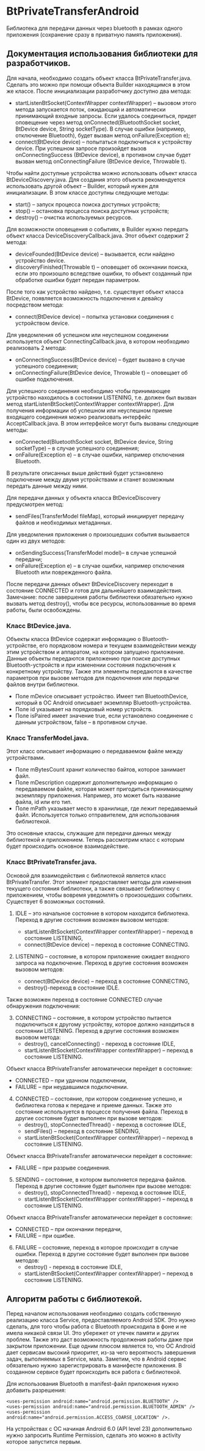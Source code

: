 # BtPrivateTransferAndroid
Библиотека для передачи данных через bluetooth в рамках одного приложения (сохранение сразу в приватную память приложения).
## Документация использования библиотеки для разработчиков.
Для начала, необходимо создать объект класса BtPrivateTransfer.java. Сделать это можно при помощи объекта Builder находящимся в этом же классе.
После инициализации разработчику доступно два метода:
*	startListenBtSocket(ContextWrapper contextWrapper) – вызовом этого метода запускается поток, ожидающий и автоматически принимающий входные запросы. Если удалось соединиться, придет оповещение через метод onConnected(BluetoothSocket socket, BtDevice device, String socketType). В случае ошибки (например, отключение Bluetooth), будет вызван метод onFailure(Exception e);
*	connect(BtDevice device) – попытаться подключиться к устройству device. При успешном запросе произойдет вызов onConnectingSuccess (BtDevice device), в противном случае будет вызван метод onConnectingFailure (BtDevice device, Throwable t).

Чтобы найти доступные устройства можно использовать объект класса BtDeviceDiscovery.java. Для создания этого объекта рекомендуется использовать другой объект – Builder, который нужен для инициализации. В этом классе доступны следующие методы:
*	start() – запуск процесса поиска доступных устройств;
*	stop() – остановка процесса поиска доступных устройств;
*	destroy() – очистка используемых ресурсов.

Для возможности оповещения о событиях, в Builder нужно передать объект класса DeviceDiscoveryCallback.java. Этот объект содержит 2 метода:
*	deviceFounded(BtDevice device) – вызывается, если найдено устройство device.
*	discoveryFinished(Throwable t) – оповещает об окончании поиска, если это произошло вследствие ошибки, то объект созданный при обработке ошибки будет передан параметром.

После того как устройство найдено, т.е. существует объект класса BtDevice, появляется возможность подключения к девайсу посредством метода:
*	connect(BtDevice device) – попытка установки соединения с устройством device.

Для уведомления об успешном или неуспешном соединении используется объект ConnectingCallback.java, в котором необходимо реализовать 2 метода:
*	onConnectingSuccess(BtDevice device) – будет вызвано в случае успешного соединения;
*	onConnectingFailure(BtDevice device, Throwable t) – оповещает об ошибке подключения.

Для успешного соединения необходимо чтобы принимающее устройство находилось в состоянии LISTENING, т.е. должен был вызван метод startListenBtSocket(ContextWrapper contextWrapper). Для получения информации об успешном или неуспешном приеме входящего соединения можно реализовать интерфейс AcceptCallback.java. В этом интерфейсе могут быть вызваны следующие методы:
*	onConnected(BluetoothSocket socket, BtDevice device, String socketType) – в случае успешного соединения;
*	onFailure(Exception e) – в случае ошибки, например отключения Bluetooth.

В результате описанных выше действий будет установлено подключение между двумя устройствами и станет возможным передать данные между ними. 

Для передачи данных у объекта класса BtDeviceDiscovery предусмотрен метод:
*	sendFiles(TransferModel fileMap), который инициирует передачу файлов и необходимых метаданных.

Для уведомления приложения о произошедших события вызывается один из двух методов: 
*	onSendingSuccess(TransferModel model)– в случае успешной передачи;
*	onFailure(Exception e) – в случае ошибки, например отключения Bluetooth или поврежденного файла.

После передачи данных объект BtDeviceDiscovery переходит в состояние CONNECTED и готов для дальнейшего взаимодействия.
Замечание: после завершения работы библиотеки обязательно нужно вызвать метод destroy(), чтобы все ресурсы, использованные во время работы, были освобождены.

### Класс BtDevice.java.
Объекты класса BtDevice содержат информацию о Bluetooth-устройстве, его порядковом номера и текущем взаимодействии между этим устройством и аппаратом, на котором запущено приложение. Данные объекты передаются приложению при поиске доступных Bluetooth-устройств и при изменении состояния подключения к конкретному устройству. Также эти элементы передаются в качестве параметров при вызове методов для подключения или передачи файлов внутри библиотеки.
*	Поле mDevice описывает устройство. Имеет тип BluetoothDevice, который в OC Android описывает экземпляр Bluetooth-устройства. 
*	Поле id указывает на порядковый номер устройств.  
*	Поле isPaired имеет значение true, если установлено соединение с данным устройством, false – в противном случае.

### Класс TransferModel.java.
Этот класс описывает информацию о передаваемом файле между устройствами. 
*	Поле mBytesCount хранит количество байтов, которое занимает файл. 
*	Поле mDescription содержит дополнительную информацию о передаваемом файле, которая может пригодиться принимающему экземпляру приложения. Например, это может быть название файла, id или его тип.
*	Поле mPath указывает место в хранилище, где лежит передаваемый файл. Используется только отправителем, для использования библиотекой.

Это основные классы, служащие для передачи данных между библиотекой и приложением. Теперь рассмотрим класс с которым будет происходить основное взаимодействие.
### Класс BtPrivateTransfer.java.
Основой для взаимодействия с библиотекой является класс BtPrivateTransfer. Этот элемент предоставляет методы для изменения текущего состояния библиотеки, а также связывает библиотеку с приложением, чтобы вовремя уведомлять о произошедших событиях.  Существует 6 возможных состояний.
1.	IDLE – это начальное состояние в котором находится библиотека. Переход в другие состояния возможен вызовом методов:       
    -	startListenBtSocket(ContextWrapper contextWrapper) – переход в состояние LISTENING,
    -	connect(BtDevice device) – переход в состояние CONNECTING.
    
2.	LISTENING – состояние, в котором приложение ожидает входного запроса на подключение. Переход в другие состояния возможен вызовом методов:
    -	connect(BtDevice device) – переход в состояние CONNECTING,
    -	destroy()-переход в состояние IDLE.

Также возможен переход в состояние CONNECTED случае обнаружения подключения:

3.	CONNECTING – состояние, в котором устройство пытается подключиться к другому устройству, которое должно находиться в состоянии LISTENING. Переход в другие состояния возможен вызовом метода:
    -	destroy(), cancelConnecting() - переход в состояние IDLE,
    -	startListenBtSocket(ContextWrapper contextWrapper) – переход в состояние LISTENING.

Объект класса BtPrivateTransfer автоматически перейдет в состояние:

   - CONNECTED – при удачном подключении,
   - FAILURE – при неудавшимся подключении.
    
4.	CONNECTED – состояние, при котором соединение успешно, и библиотека готова к передаче и приеме данных. Также это состояние используется в процессе получения файла. Переход в другие состояние будет выполнен при вызове методов:
    -	destroy(), stopConnectedThread() - переход в состояние IDLE,
    -	sendFiles() – переход в состояние SENDING,
    -	startListenBtSocket(ContextWrapper contextWrapper) – переход в состояние LISTENING.

Объект класса BtPrivateTransfer автоматически перейдет в состояние:
    
   - FAILURE – при разрыве соединения.
    
5.	SENDING – состояние, в котором выполняется передача файлов. Переход в другие состояние будет выполнен при вызове методов:
    -	destroy(), stopConnectedThread() - переход в состояние IDLE,
    -	startListenBtSocket(ContextWrapper contextWrapper) – переход в состояние LISTENING.

Объект класса BtPrivateTransfer автоматически перейдет в состояние:

   - CONNECTED – при окончании передачи,
   - FAILURE – при ошибке.
    
6.	FAILURE – состояние, переход в которое происходит в случае ошибки. Переход в другие состояние будет выполнен при вызове методов:
    -	destroy() - переход в состояние IDLE,
    -	startListenBtSocket(ContextWrapper contextWrapper) – переход в состояние LISTENING.

## Алгоритм работы с библиотекой.
Перед началом использования необходимо создать собственную реализацию класса Service, предоставляемого Android SDK. Это нужно сделать, для того чтобы работа с Bluetooth происходила в фоне и не имела никакой связи UI. Это убережет от утечек памяти и других проблем. Также это даст возможность продолжения работы даже при закрытом приложении. Еще одним плюсом является то, что OC Android дает сервисам высокий приоритет, из-за чего вероятность завершения задач, выполняемых в Service, мала. Заметим, что в Android сервис обязательно нужно зарегистрировать в манифесте приложения. В созданном сервисе будет происходить вся работа с библиотекой. 

Для использования Bluetooth в manifest-файл приложения нужно добавить разрешения:

    <uses-permission android:name="android.permission.BLUETOOTH" />
  	<uses-permission android:name="android.permission.BLUETOOTH_ADMIN" />
   	<uses-permission android:name="android.permission.ACCESS_COARSE_LOCATION" />.

На устройствах с ОС начиная  Android 6.0 (API level 23) дополнительно нужно запросить Runtime Permission, сделать это можно в activity которое запустится первым. 

